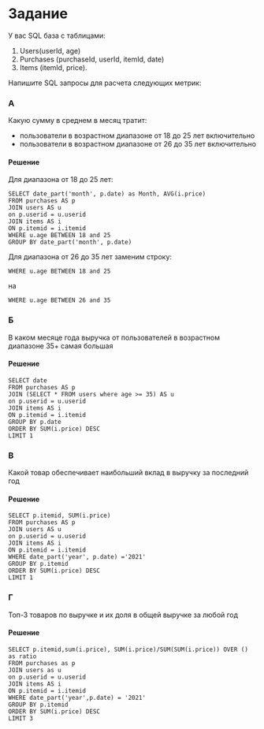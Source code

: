 # Задание
У вас SQL база с таблицами:
1) Users(userId, age)
2) Purchases (purchaseId, userId, itemId, date)
3) Items (itemId, price).

Напишите SQL запросы для расчета следующих метрик:
### А
Какую сумму в среднем в месяц тратит:
- пользователи в возрастном диапазоне от 18 до 25 лет включительно
- пользователи в возрастном диапазоне от 26 до 35 лет включительно
#### Решение
Для диапазона от 18 до 25 лет:
```
SELECT date_part('month', p.date) as Month, AVG(i.price)
FROM purchases AS p 
JOIN users AS u 
on p.userid = u.userid
JOIN items AS i
ON p.itemid = i.itemid
WHERE u.age BETWEEN 18 and 25
GROUP BY date_part('month', p.date)
```
Для диапазона от 26 до 35 лет заменим строку:
```
WHERE u.age BETWEEN 18 and 25
```
на
```
WHERE u.age BETWEEN 26 and 35
```
### Б
В каком месяце года выручка от пользователей в возрастном диапазоне 35+ самая большая
#### Решение
```
SELECT date
FROM purchases AS p 
JOIN (SELECT * FROM users where age >= 35) AS u 
on p.userid = u.userid
JOIN items AS i
ON p.itemid = i.itemid
GROUP BY p.date
ORDER BY SUM(i.price) DESC
LIMIT 1
```
### В
Какой товар обеспечивает наибольший вклад в выручку за последний год
#### Решение
```
SELECT p.itemid, SUM(i.price)
FROM purchases AS p 
JOIN users AS u 
on p.userid = u.userid
JOIN items AS i
ON p.itemid = i.itemid
WHERE date_part('year', p.date) ='2021'
GROUP BY p.itemid
ORDER BY SUM(i.price) DESC
LIMIT 1
```
### Г
Топ-3 товаров по выручке и их доля в общей выручке за любой год
#### Решение
```
SELECT p.itemid,sum(i.price), SUM(i.price)/SUM(SUM(i.price)) OVER () as ratio
FROM purchases as p 
JOIN users as u 
on p.userid = u.userid
JOIN items AS i
ON p.itemid = i.itemid
WHERE date_part('year',p.date) = '2021'
GROUP BY p.itemid
ORDER BY SUM(i.price) DESC
LIMIT 3
```
